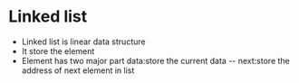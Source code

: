 # Linked list 
- Linked list is linear data structure
- It store the element
- Element has two major part
data:store the current data
--
next:store the address of next element in list
